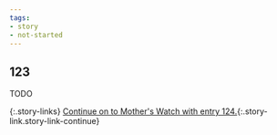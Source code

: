 ```yaml
---
tags:
- story
- not-started
---
```


## 123

TODO

{:.story-links}
[Continue on to Mother's Watch with entry 124.](124-back-to-mothers-watch.md){:.story-link.story-link-continue}

